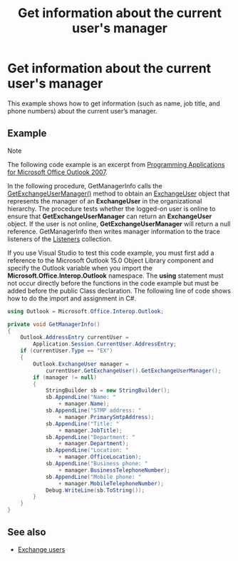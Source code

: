 ﻿---
title: Get information about the current user's manager
TOCTitle: Get information about the current user's manager
ms:assetid: 3a77fa51-e2e3-4544-849f-4267b1762270
ms:mtpsurl: https://msdn.microsoft.com/en-us/library/Ff184603(v=office.15)
ms:contentKeyID: 55119846
ms.date: 07/24/2014
mtps_version: v=office.15
---

# Get information about the current user's manager

This example shows how to get information (such as name, job title, and phone numbers) about the current user’s manager.

## Example

> [!NOTE] 
> The following code example is an excerpt from [Programming Applications for Microsoft Office Outlook 2007](https://www.amazon.com/gp/product/0735622493?ie=UTF8&tag=msmsdn-20&linkCode=as2&camp=1789&creative=9325&creativeASIN=0735622493).

In the following procedure, GetManagerInfo calls the [GetExchangeUserManager()](https://msdn.microsoft.com/en-us/library/bb646656\(v=office.15\)) method to obtain an [ExchangeUser](https://msdn.microsoft.com/en-us/library/bb609574\(v=office.15\)) object that represents the manager of an **ExchangeUser** in the organizational hierarchy. The procedure tests whether the logged-on user is online to ensure that **GetExchangeUserManager** can return an **ExchangeUser** object. If the user is not online, **GetExchangeUserManager** will return a null reference. GetManagerInfo then writes manager information to the trace listeners of the [Listeners](http://msdn.microsoft.com/en-us/library/system.diagnostics.debug.listeners.aspx) collection.

If you use Visual Studio to test this code example, you must first add a reference to the Microsoft Outlook 15.0 Object Library component and specify the Outlook variable when you import the **Microsoft.Office.Interop.Outlook** namespace. The **using** statement must not occur directly before the functions in the code example but must be added before the public Class declaration. The following line of code shows how to do the import and assignment in C\#.

```csharp
using Outlook = Microsoft.Office.Interop.Outlook;
```


```csharp
private void GetManagerInfo()
{
    Outlook.AddressEntry currentUser =
        Application.Session.CurrentUser.AddressEntry;
    if (currentUser.Type == "EX")
    {
        Outlook.ExchangeUser manager =
            currentUser.GetExchangeUser().GetExchangeUserManager();
        if (manager != null)
        {
            StringBuilder sb = new StringBuilder();
            sb.AppendLine("Name: "
                + manager.Name);
            sb.AppendLine("STMP address: "
                + manager.PrimarySmtpAddress);
            sb.AppendLine("Title: "
                + manager.JobTitle);
            sb.AppendLine("Department: "
                + manager.Department);
            sb.AppendLine("Location: "
                + manager.OfficeLocation);
            sb.AppendLine("Business phone: "
                + manager.BusinessTelephoneNumber);
            sb.AppendLine("Mobile phone: "
                + manager.MobileTelephoneNumber);
            Debug.WriteLine(sb.ToString());
        }
    }
}
```

## See also

- [Exchange users](exchange-users.md)

